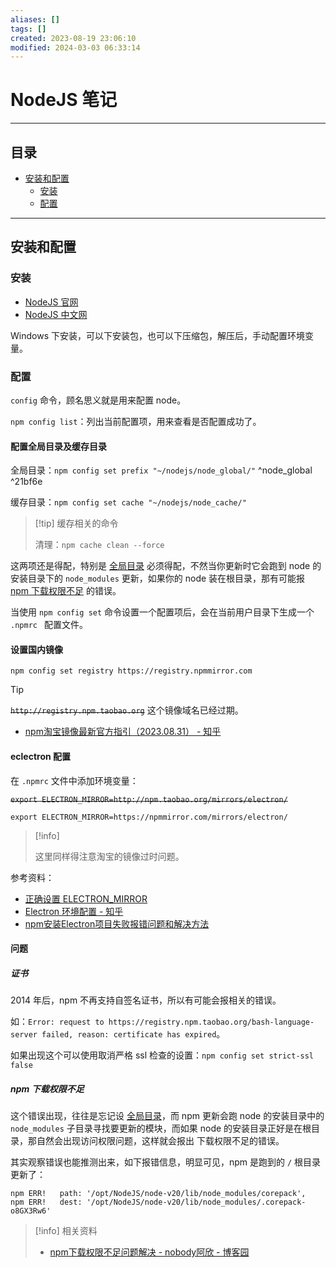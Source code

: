 ```yaml
---
aliases: []
tags: []
created: 2023-08-19 23:06:10
modified: 2024-03-03 06:33:14
---
```

# NodeJS 笔记

---

## 目录
* [安装和配置](#node_insetings)
    * [安装](#node_install)
    * [配置](#node_settings)
---

## <span id="node_insetings">安装和配置</span>

### <span id="node_install">安装</span>

* [NodeJS 官网](https://nodejs.org/)
* [NodeJS 中文网](http://nodejs.cn/)

Windows 下安装，可以下安装包，也可以下压缩包，解压后，手动配置环境变量。

### <span id="node_settings">配置</span>

`config` 命令，顾名思义就是用来配置 node。

`npm config list`：列出当前配置项，用来查看是否配置成功了。

#### 配置全局目录及缓存目录

全局目录：`npm config set prefix "~/nodejs/node_global/"`  ^node_global ^21bf6e

缓存目录：`npm config set cache "~/nodejs/node_cache/"`

> [!tip] 缓存相关的命令
> 
> 清理：`npm cache clean --force`

这两项还是得配，特别是 [全局目录](#^21bf6e) 必须得配，不然当你更新时它会跑到 node 的安装目录下的 `node_modules` 更新，如果你的 node 装在根目录，那有可能报 [npm 下载权限不足](#npm%20下载权限不足) 的错误。

当使用 `npm config set` 命令设置一个配置项后，会在当前用户目录下生成一个 `.npmrc ` 配置文件。

#### 设置国内镜像

`npm config set registry https://registry.npmmirror.com`

> [!tip] 
> 
> ~~`http://registry.npm.taobao.org`~~ 这个镜像域名已经过期。
> 
> * [npm淘宝镜像最新官方指引（2023.08.31） - 知乎](https://zhuanlan.zhihu.com/p/653480874)

#### eclectron 配置

在 `.npmrc` 文件中添加环境变量：

~~`export ELECTRON_MIRROR=http://npm.taobao.org/mirrors/electron/`~~

`export ELECTRON_MIRROR=https://npmmirror.com/mirrors/electron/`

> [!info] 
> 
> 这里同样得注意淘宝的镜像过时问题。

参考资料：

* [正确设置 ELECTRON_MIRROR](https://newsn.net/say/electron-mirror.html)
* [Electron 环境配置 - 知乎](https://zhuanlan.zhihu.com/p/676814265)
* [npm安装Electron项目失败报错问题和解决方法](https://blog.csdn.net/weixin_46525113/article/details/132299107)

#### 问题

##### 证书

2014 年后，npm 不再支持自签名证书，所以有可能会报相关的错误。

如：`Error: request to https://registry.npm.taobao.org/bash-language-server failed, reason: certificate has expired`。

如果出现这个可以使用取消严格 ssl 检查的设置：`npm config set strict-ssl false`

##### npm 下载权限不足

这个错误出现，往往是忘记设 [全局目录](#^21bf6e)，而 npm 更新会跑 node 的安装目录中的 `node_modules` 子目录寻找要更新的模块，而如果 node 的安装目录正好是在根目录，那自然会出现访问权限问题，这样就会报出 下载权限不足的错误。

其实观察错误也能推测出来，如下报错信息，明显可见，npm 是跑到的 `/` 根目录更新了：

```shell
npm ERR!   path: '/opt/NodeJS/node-v20/lib/node_modules/corepack',
npm ERR!   dest: '/opt/NodeJS/node-v20/lib/node_modules/.corepack-o8GX3Rw6'
```

> [!info] 相关资料
> 
> * [npm下载权限不足问题解决 - nobody阿欣 - 博客园](https://www.cnblogs.com/lixin-nobody/p/14051905.html)